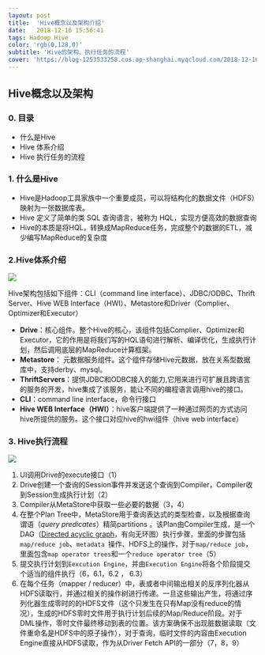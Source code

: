 ```yaml
---
layout: post
title:  'Hive概念以及架构介绍'
date:   2018-12-16 15:56:41
tags: Hadoop Hive
color: 'rgb(0,128,0)'
subtitle: 'Hive的架构、执行任务的流程'
cover: 'https://blog-1253533258.cos.ap-shanghai.myqcloud.com/2018-12-16/hive_architecture.png'
---
```


## Hive概念以及架构

### 0. 目录

- 什么是Hive
- Hive 体系介绍
- Hive 执行任务的流程

### 1. 什么是Hive

- Hive是Hadoop工具家族中一个重要成员，可以将结构化的数据文件（HDFS）映射为一张数据库表。
-  Hive 定义了简单的类 SQL 查询语言，被称为 HQL，实现方便高效的数据查询
- Hive的本质是将HQL，转换成MapReduce任务，完成整个的数据的ETL，减少编写MapReduce的复杂度

### 2.Hive体系介绍

![](https://blog-1253533258.cos.ap-shanghai.myqcloud.com/2018-12-16/hive_architecture1.png)

Hive架构包括如下组件：CLI（command line interface）、JDBC/ODBC、Thrift Server、Hive WEB Interface（HWI）、Metastore和Driver（Complier、Optimizer和Executor）

- **Drive**：核心组件。整个Hive的核心，该组件包括Complier、Optimizer和Executor，它的作用是将我们写的HQL语句进行解析、编译优化，生成执行计划，然后调用底层的MapReduce计算框架。
- **Metastore**： 元数据服务组件。这个组件存储Hive元数据，放在关系型数据库中，支持derby、mysql。
- **ThriftServers**：提供JDBC和ODBC接入的能力,它用来进行可扩展且跨语言的服务的开发，hive集成了该服务，能让不同的编程语言调用hive的接口。
- **CLI**：command line interface，命令行接口
- **Hive WEB Interface（HWI）**：hive客户端提供了一种通过网页的方式访问hive所提供的服务。这个接口对应hive的hwi组件（hive web interface）

### 3. Hive执行流程

![](https://blog-1253533258.cos.ap-shanghai.myqcloud.com/2018-12-16/hive_architecture.png)

1. UI调用Drive的execute接口（1）
2. Drive创建一个查询的Session事件并发送这个查询到Compiler，Compiler收到Session生成执行计划（2）
3. Compiler从MetaStore中获取一些必要的数据（3，4）
4. 在整个Plan Tree中，MetaStore用于查询表达式的类型检查，以及根据查询谓语（*query predicates*）精简partitions 。该Plan由Compiler生成，是一个DAG（[Directed acyclic graph](https://en.wikipedia.org/wiki/Directed_acyclic_graph)，有向无环图）执行步骤，里面的步骤包括`map/reduce job`、`metadata `操作、HDFS上的操作，对于`map/reduce job`，里面包含`map operator trees`和一个`reduce operator tree`（5）
5. 提交执行计划到`Eexcution Engine`，并由`Execution Engine`将各个阶段提交个适当的组件执行（6，6.1，6.2 ， 6.3）
6. 在每个任务（mapper / reducer）中，表或者中间输出相关的反序列化器从HDFS读取行，并通过相关的操作树进行传递。一旦这些输出产生，将通过序列化器生成零时的的HDFS文件（这个只发生在只有Map没有reduce的情况），生成的HDFS零时文件用于执行计划后续的Map/Reduce阶段。对于DML操作，零时文件最终移动到表的位置。该方案确保不出现脏数据读取（文件重命名是HDFS中的原子操作），对于查询，临时文件的内容由Execution Engine直接从HDFS读取，作为从Driver Fetch API的一部分（7，8，9）

